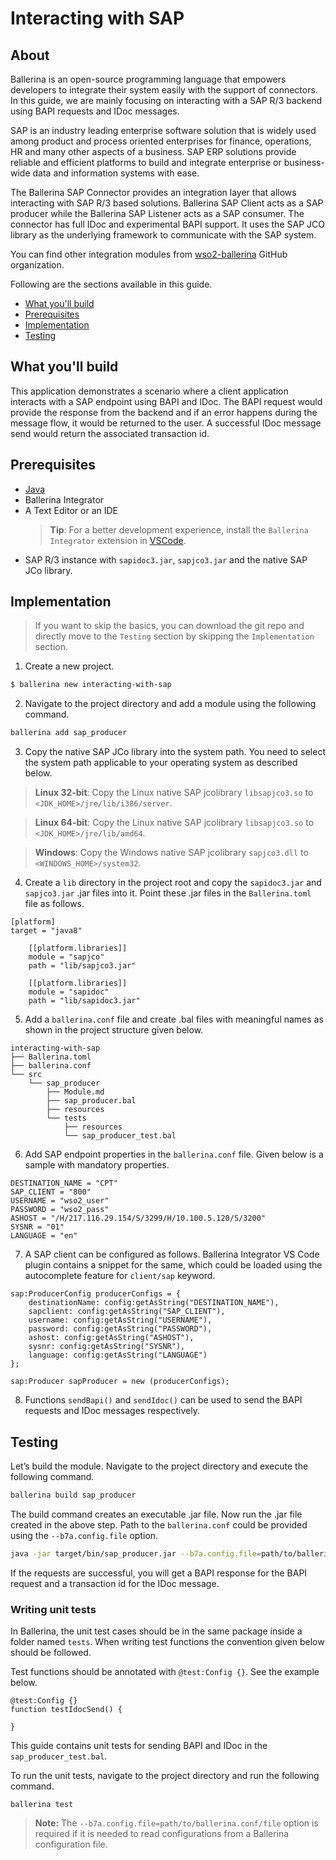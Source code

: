 # Interacting with SAP

## About

Ballerina is an open-source programming language that empowers developers to integrate their system easily with the support of connectors. In this guide, we are mainly focusing on interacting with a SAP R/3 backend using BAPI requests and IDoc messages.

SAP is an industry leading enterprise software solution that is widely used among product and process oriented enterprises for finance, operations, HR and many other aspects of a business. SAP ERP solutions provide reliable and efficient platforms to build and integrate enterprise or business-wide data and information systems with ease. 

The Ballerina SAP Connector provides an integration layer that allows interacting with SAP R/3 based solutions. Ballerina SAP Client acts as a SAP producer while the Ballerina SAP Listener acts as a SAP consumer. The connector has full IDoc and experimental BAPI support. It uses the SAP JCO library as the underlying framework to communicate with the SAP system.

You can find other integration modules from [wso2-ballerina](https://github.com/wso2-ballerina) GitHub organization.

Following are the sections available in this guide.

- [What you'll build](#what-youll-build)
- [Prerequisites](#prerequisites)
- [Implementation](#implementation)
- [Testing](#testing)

## What you'll build

This application demonstrates a scenario where a client application interacts with a SAP endpoint using BAPI and IDoc. The BAPI request would provide the response from the backend and if an error happens during the message flow, it would be returned to the user. A successful IDoc message send would return the associated transaction id.

## Prerequisites

- [Java](https://www.oracle.com/technetwork/java/index.html)
- Ballerina Integrator
- A Text Editor or an IDE
    > **Tip**: For a better development experience, install the `Ballerina Integrator` extension in [VSCode](https://code.visualstudio.com/).
- SAP R/3 instance with `sapidoc3.jar`, `sapjco3.jar` and the native SAP JCo library.

## Implementation

> If you want to skip the basics, you can download the git repo and directly move to the `Testing` section by skipping the `Implementation` section.

1. Create a new project.

```bash
$ ballerina new interacting-with-sap
```

2. Navigate to the project directory and add a module using the following command.

```bash
ballerina add sap_producer
```
3. Copy the native SAP JCo library into the system path. You need to select the system path applicable to your operating system as described below.
> **Linux 32-bit**: Copy the Linux native SAP jcolibrary `libsapjco3.so` to `<JDK_HOME>/jre/lib/i386/server`.

> **Linux 64-bit**: Copy the Linux native SAP jcolibrary `libsapjco3.so` to `<JDK_HOME>/jre/lib/amd64`.

> **Windows**: Copy the Windows native SAP jcolibrary `sapjco3.dll` to `<WINDOWS_HOME>/system32`.

4. Create a `lib` directory in the project root and copy the `sapidoc3.jar` and `sapjco3.jar` .jar files into it. Point these .jar files in the `Ballerina.toml` file as follows.
```
[platform]
target = "java8"

    [[platform.libraries]]
    module = "sapjco"
    path = "lib/sapjco3.jar"

    [[platform.libraries]]
    module = "sapidoc"
    path = "lib/sapidoc3.jar"
```
5. Add a `ballerina.conf` file and create .bal files with meaningful names as shown in the project structure given below.
```
interacting-with-sap
├── Ballerina.toml
├── ballerina.conf
└── src
    └── sap_producer
        ├── Module.md
        ├── sap_producer.bal
        ├── resources
        └── tests
            ├── resources
            └── sap_producer_test.bal
```

6. Add SAP endpoint properties in the `ballerina.conf` file. Given below is a sample with mandatory properties.
```
DESTINATION_NAME = "CPT"
SAP_CLIENT = "800"
USERNAME = "wso2_user"
PASSWORD = "wso2_pass"
ASHOST = "/H/217.116.29.154/S/3299/H/10.100.5.120/S/3200"
SYSNR = "01"
LANGUAGE = "en"
```

7. A SAP client can be configured as follows. Ballerina Integrator VS Code plugin contains a snippet for the same, which could be loaded using the autocomplete feature for `client/sap` keyword.
```
sap:ProducerConfig producerConfigs = {
    destinationName: config:getAsString("DESTINATION_NAME"),
    sapclient: config:getAsString("SAP_CLIENT"),
    username: config:getAsString("USERNAME"),
    password: config:getAsString("PASSWORD"),
    ashost: config:getAsString("ASHOST"),
    sysnr: config:getAsString("SYSNR"),
    language: config:getAsString("LANGUAGE")
};

sap:Producer sapProducer = new (producerConfigs);
```

8. Functions `sendBapi()` and `sendIdoc()` can be used to send the BAPI requests and IDoc messages respectively.

## Testing

Let’s build the module. Navigate to the project directory and execute the following command.

```bash
ballerina build sap_producer
```

The build command creates an executable .jar file. Now run the .jar file created in the above step. Path to the `ballerina.conf` could be provided using the `--b7a.config.file` option.

```bash
java -jar target/bin/sap_producer.jar --b7a.config.file=path/to/ballerina.conf/file
```

If the requests are successful, you will get a BAPI response for the BAPI request and a transaction id for the IDoc message.

### Writing unit tests

In Ballerina, the unit test cases should be in the same package inside a folder named `tests`. When writing test functions the convention given below should be followed.

Test functions should be annotated with `@test:Config {}`. See the example below.
```ballerina
@test:Config {}
function testIdocSend() {

}
```

This guide contains unit tests for sending BAPI and IDoc in the `sap_producer_test.bal`.

To run the unit tests, navigate to the project directory and run the following command.
```
ballerina test
```
> **Note:** The `--b7a.config.file=path/to/ballerina.conf/file` option is required if it is needed to read configurations from a Ballerina configuration file.

